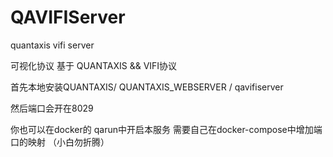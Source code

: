 # QAVIFIServer
quantaxis vifi server


可视化协议 基于 QUANTAXIS  && VIFI协议



首先本地安装QUANTAXIS/  QUANTAXIS_WEBSERVER / qavifiserver

然后端口会开在8029



你也可以在docker的 qarun中开启本服务 需要自己在docker-compose中增加端口的映射 （小白勿折腾）
